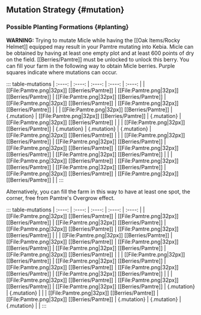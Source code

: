 ## Mutation Strategy {#mutation}

### Possible Planting Formations {#planting}

**WARNING:** Trying to mutate Micle while having the [[Oak Items/Rocky Helmet]] equipped may result in your Pamtre mutating into Kebia.
Micle can be obtained by having at least one empty plot and at least 600 points of dry on the field. [[Berries/Pamtre]] must be unlocked to unlock this berry. You can fill your farm in the following way to obtain Micle berries. Purple squares indicate where mutations can occur.

::: table-mutations
| :----: | :----: | :----: | :----: | :----: |
| [[File:Pamtre.png\|32px]] [[Berries/Pamtre]] | [[File:Pamtre.png\|32px]] [[Berries/Pamtre]] | [[File:Pamtre.png\|32px]] [[Berries/Pamtre]] | [[File:Pamtre.png\|32px]] [[Berries/Pamtre]] | [[File:Pamtre.png\|32px]] [[Berries/Pamtre]] | |
| [[File:Pamtre.png\|32px]] [[Berries/Pamtre]] | {.mutation} | [[File:Pamtre.png\|32px]] [[Berries/Pamtre]] | {.mutation} | [[File:Pamtre.png\|32px]] [[Berries/Pamtre]] | |
| [[File:Pamtre.png\|32px]] [[Berries/Pamtre]] | {.mutation} | {.mutation} | {.mutation} | [[File:Pamtre.png\|32px]] [[Berries/Pamtre]] | |
| [[File:Pamtre.png\|32px]] [[Berries/Pamtre]] | [[File:Pamtre.png\|32px]] [[Berries/Pamtre]] | [[File:Pamtre.png\|32px]] [[Berries/Pamtre]] | [[File:Pamtre.png\|32px]] [[Berries/Pamtre]] | [[File:Pamtre.png\|32px]] [[Berries/Pamtre]] | |
| [[File:Pamtre.png\|32px]] [[Berries/Pamtre]] | [[File:Pamtre.png\|32px]] [[Berries/Pamtre]] | [[File:Pamtre.png\|32px]] [[Berries/Pamtre]] | [[File:Pamtre.png\|32px]] [[Berries/Pamtre]] | [[File:Pamtre.png\|32px]] [[Berries/Pamtre]] | |
:::

Alternatively, you can fill the farm in this way to have at least one spot, the corner, free from Pamtre's Overgrow effect.

::: table-mutations
| :----: | :----: | :----: | :----: | :----: |
| [[File:Pamtre.png\|32px]] [[Berries/Pamtre]] | [[File:Pamtre.png\|32px]] [[Berries/Pamtre]] | [[File:Pamtre.png\|32px]] [[Berries/Pamtre]] | [[File:Pamtre.png\|32px]] [[Berries/Pamtre]] | [[File:Pamtre.png\|32px]] [[Berries/Pamtre]] | |
| [[File:Pamtre.png\|32px]] [[Berries/Pamtre]] | [[File:Pamtre.png\|32px]] [[Berries/Pamtre]] | [[File:Pamtre.png\|32px]] [[Berries/Pamtre]] | [[File:Pamtre.png\|32px]] [[Berries/Pamtre]] | [[File:Pamtre.png\|32px]] [[Berries/Pamtre]] | |
| [[File:Pamtre.png\|32px]] [[Berries/Pamtre]] | [[File:Pamtre.png\|32px]] [[Berries/Pamtre]] | [[File:Pamtre.png\|32px]] [[Berries/Pamtre]] | [[File:Pamtre.png\|32px]] [[Berries/Pamtre]] | [[File:Pamtre.png\|32px]] [[Berries/Pamtre]] | |
| [[File:Pamtre.png\|32px]] [[Berries/Pamtre]] | [[File:Pamtre.png\|32px]] [[Berries/Pamtre]] | [[File:Pamtre.png\|32px]] [[Berries/Pamtre]] | {.mutation} | {.mutation} | |
| [[File:Pamtre.png\|32px]] [[Berries/Pamtre]] | [[File:Pamtre.png\|32px]] [[Berries/Pamtre]] | {.mutation} | {.mutation} | {.mutation} | |
:::